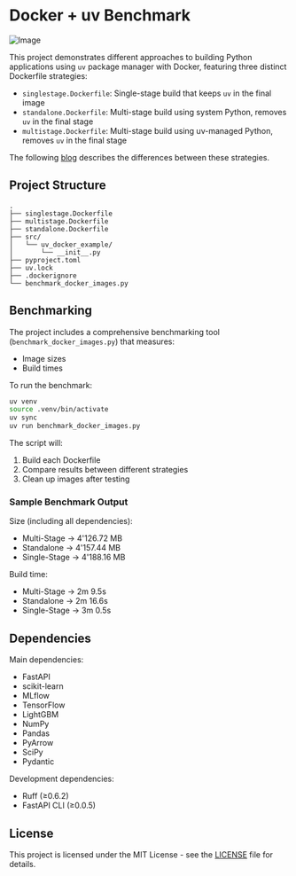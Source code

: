 # Docker + uv Benchmark

![Image](https://github.com/user-attachments/assets/e7ef5d59-d122-44c3-97e4-432a770c6ac8)

This project demonstrates different approaches to building Python applications using `uv` package manager with Docker, featuring three distinct Dockerfile strategies:

- `singlestage.Dockerfile`: Single-stage build that keeps `uv` in the final image
- `standalone.Dockerfile`: Multi-stage build using system Python, removes `uv` in the final stage
- `multistage.Dockerfile`: Multi-stage build using uv-managed Python, removes `uv` in the final stage

The following [blog](https://medium.com/@benitomartin/deep-dive-into-uv-dockerfiles-by-astral-image-size-performance-best-practices-5790974b9579) describes the differences between these strategies.

## Project Structure

```
.
├── singlestage.Dockerfile
├── multistage.Dockerfile
├── standalone.Dockerfile
├── src/
│   └── uv_docker_example/
│       └── __init__.py
├── pyproject.toml
├── uv.lock
├── .dockerignore
└── benchmark_docker_images.py
```
## Benchmarking

The project includes a comprehensive benchmarking tool (`benchmark_docker_images.py`) that measures:

- Image sizes
- Build times 

To run the benchmark:

```bash
uv venv
source .venv/bin/activate
uv sync
uv run benchmark_docker_images.py
```

The script will:
1. Build each Dockerfile
2. Compare results between different strategies
3. Clean up images after testing

### Sample Benchmark Output

Size (including all dependencies):

- Multi-Stage   → 4'126.72 MB
- Standalone   → 4'157.44 MB
- Single-Stage  → 4'188.16 MB

Build time:

- Multi-Stage   → 2m 9.5s
- Standalone   → 2m 16.6s
- Single-Stage  → 3m 0.5s

## Dependencies

Main dependencies:
- FastAPI
- scikit-learn
- MLflow
- TensorFlow
- LightGBM
- NumPy
- Pandas
- PyArrow
- SciPy
- Pydantic

Development dependencies:
- Ruff (≥0.6.2)
- FastAPI CLI (≥0.0.5)

## License

This project is licensed under the MIT License - see the [LICENSE](LICENSE) file for details.
